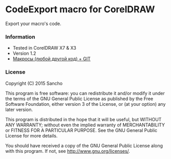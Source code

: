 # CodeExport macro for CorelDRAW

Export your macro's code.

### Information

* Tested in CorelDRAW X7 & X3
* Version 1.2
* [Макросы (любой другой код) + GIT](http://cdrpro.ru/blog/macros-plus-git.html)
 
### License

Copyright (C) 2015 Sancho

This program is free software: you can redistribute it and/or modify
it under the terms of the GNU General Public License as published by
the Free Software Foundation, either version 3 of the License, or
(at your option) any later version.

This program is distributed in the hope that it will be useful,
but WITHOUT ANY WARRANTY; without even the implied warranty of
MERCHANTABILITY or FITNESS FOR A PARTICULAR PURPOSE.  See the
GNU General Public License for more details.

You should have received a copy of the GNU General Public License
along with this program.  If not, see http://www.gnu.org/licenses/.
